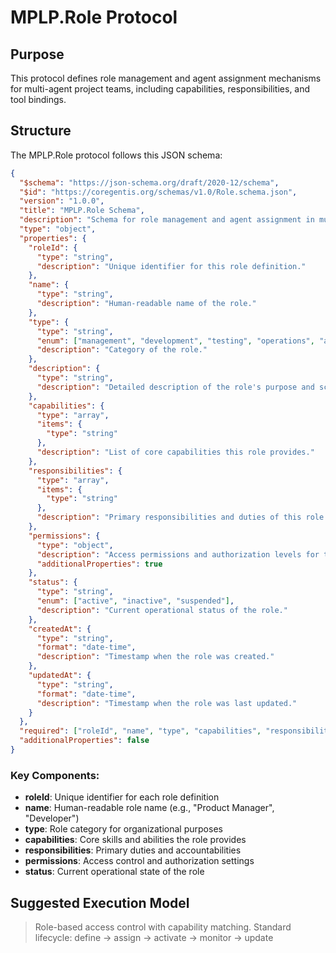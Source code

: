 # MPLP.Role Protocol

## Purpose
This protocol defines role management and agent assignment mechanisms for multi-agent project teams, including capabilities, responsibilities, and tool bindings.

## Structure

The MPLP.Role protocol follows this JSON schema:

```json
{
  "$schema": "https://json-schema.org/draft/2020-12/schema",
  "$id": "https://coregentis.org/schemas/v1.0/Role.schema.json",
  "version": "1.0.0",
  "title": "MPLP.Role Schema",
  "description": "Schema for role management and agent assignment in multi-agent systems.",
  "type": "object",
  "properties": {
    "roleId": {
      "type": "string",
      "description": "Unique identifier for this role definition."
    },
    "name": {
      "type": "string",
      "description": "Human-readable name of the role."
    },
    "type": {
      "type": "string",
      "enum": ["management", "development", "testing", "operations", "analysis"],
      "description": "Category of the role."
    },
    "description": {
      "type": "string",
      "description": "Detailed description of the role's purpose and scope."
    },
    "capabilities": {
      "type": "array",
      "items": {
        "type": "string"
      },
      "description": "List of core capabilities this role provides."
    },
    "responsibilities": {
      "type": "array",
      "items": {
        "type": "string"
      },
      "description": "Primary responsibilities and duties of this role."
    },
    "permissions": {
      "type": "object",
      "description": "Access permissions and authorization levels for this role.",
      "additionalProperties": true
    },
    "status": {
      "type": "string",
      "enum": ["active", "inactive", "suspended"],
      "description": "Current operational status of the role."
    },
    "createdAt": {
      "type": "string",
      "format": "date-time",
      "description": "Timestamp when the role was created."
    },
    "updatedAt": {
      "type": "string",
      "format": "date-time",
      "description": "Timestamp when the role was last updated."
    }
  },
  "required": ["roleId", "name", "type", "capabilities", "responsibilities", "status", "createdAt"],
  "additionalProperties": false
}
```

### Key Components:

- **roleId**: Unique identifier for each role definition
- **name**: Human-readable role name (e.g., "Product Manager", "Developer")
- **type**: Role category for organizational purposes
- **capabilities**: Core skills and abilities the role provides
- **responsibilities**: Primary duties and accountabilities
- **permissions**: Access control and authorization settings
- **status**: Current operational state of the role

## Suggested Execution Model
> Role-based access control with capability matching.
> Standard lifecycle: define → assign → activate → monitor → update